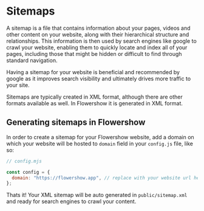 # Sitemaps

A sitemap is a file that contains information about your pages, videos and other content on your website, along with their hierarchical structure and relationships. This information is then used by search engines like google to crawl your website, enabling them to quickly locate and index all of your pages, including those that might be hidden or difficult to find through standard navigation.

Having a sitemap for your website is beneficial and recommended by google as it improves search visibility and ultimately drives more traffic to your site.

Sitemaps are typically created in XML format, although there are other formats available as well. In Flowershow it is generated in XML format.

## Generating sitemaps in Flowershow

In order to create a sitemap for your Flowershow website, add a domain on which your website will be hosted to `domain` field in your `config.js` file, like so:

```js
// config.mjs

const config = {
  domain: "https://flowershow.app", // replace with your website url here.
};
```

Thats it! Your XML sitemap will be auto generated in `public/sitemap.xml` and ready for search engines to crawl your content.
